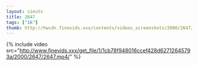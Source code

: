 ```yaml
--- 
layout: sieutv
title: 2647
tags: ["1k"]
thumb: http://hwcdn.finevids.xxx/contents/videos_screenshots/2000/2647/preview.mp4.jpg
---
```

{% include video src="http://www.finevids.xxx/get_file/1/1cb78f948016ccef428d62712645793a/2000/2647/2647.mp4/" %} 
